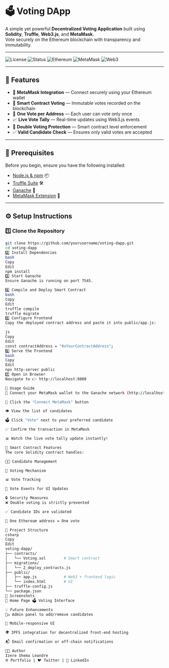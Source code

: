 # 🗳️ Voting DApp

A simple yet powerful **Decentralized Voting Application** built using **Solidity**, **Truffle**, **Web3.js**, and **MetaMask**.  
Vote securely on the Ethereum blockchain with transparency and immutability.

---

![License](https://img.shields.io/badge/license-MIT-blue.svg)
![Status](https://img.shields.io/badge/status-Active-brightgreen)
![Ethereum](https://img.shields.io/badge/Ethereum-Smart%20Contract-3C3C3D?logo=ethereum)
![MetaMask](https://img.shields.io/badge/MetaMask-Supported-orange?logo=metamask)
![Web3](https://img.shields.io/badge/Web3.js-Enabled-yellowgreen?logo=javascript)

---

## 🚀 Features

- 🔐 **MetaMask Integration** — Connect securely using your Ethereum wallet
- 🧾 **Smart Contract Voting** — Immutable votes recorded on the blockchain
- 👤 **One Vote per Address** — Each user can vote only once
- 📈 **Live Vote Tally** — Real-time updates using Web3.js events
- 🧼 **Double Voting Protection** — Smart contract level enforcement
- ✅ **Valid Candidate Check** — Ensures only valid votes are accepted

---

## 🧰 Prerequisites

Before you begin, ensure you have the following installed:

- [Node.js & npm](https://nodejs.org/) 📦
- [Truffle Suite](https://trufflesuite.com/) 🛠️
- [Ganache](https://trufflesuite.com/ganache/) 🔧
- [MetaMask Extension](https://metamask.io/) 🦊

---

## ⚙️ Setup Instructions

### 1️⃣ Clone the Repository
```bash
git clone https://github.com/yourusername/voting-dapp.git
cd voting-dapp
2️⃣ Install Dependencies
bash
Copy
Edit
npm install
3️⃣ Start Ganache
Ensure Ganache is running on port 7545.

4️⃣ Compile and Deploy Smart Contract
bash
Copy
Edit
truffle compile
truffle migrate
5️⃣ Configure Frontend
Copy the deployed contract address and paste it into public/app.js:

js
Copy
Edit
const contractAddress = "0xYourContractAddress";
6️⃣ Serve the Frontend
bash
Copy
Edit
npx http-server public
7️⃣ Open in Browser
Navigate to 👉 http://localhost:8080

🧪 Usage Guide
🦊 Connect your MetaMask wallet to the Ganache network (http://localhost:7545)

🔗 Click the "Connect MetaMask" button

👁️ View the list of candidates

🗳️ Click "Vote" next to your preferred candidate

✅ Confirm the transaction in MetaMask

📊 Watch the live vote tally update instantly!

📝 Smart Contract Features
The core Solidity contract handles:

🧑‍💼 Candidate Management

🔄 Voting Mechanism

📊 Vote Tracking

📢 Vote Events for UI Updates

🔒 Security Measures
❌ Double voting is strictly prevented

✅ Candidate IDs are validated

🧍 One Ethereum address = One vote

📂 Project Structure
csharp
Copy
Edit
voting-dapp/
├── contracts/
│   └── Voting.sol        # Smart contract
├── migrations/
│   └── 2_deploy_contracts.js
├── public/
│   ├── app.js            # Web3 + frontend logic
│   └── index.html        # UI
├── truffle-config.js
└── package.json
📸 Screenshots
🧾 Home Page	🗳️ Voting Interface

💡 Future Enhancements
🧑‍⚖️ Admin panel to add/remove candidates

📱 Mobile-responsive UI

🌍 IPFS integration for decentralized front-end hosting

📬 Email confirmation or off-chain notifications

🧑‍💻 Author
Izere Shema Leandre
🌐 Portfolio | 🐦 Twitter | 💼 LinkedIn
